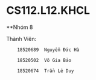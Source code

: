 # CS112.L12.KHCL 
**Nhóm 8

Thành Viên:

        18520689  Nguyễn Đức Hà 

        18520502  Võ Gia Bảo     

        18520674  Trần Lê Duy    
